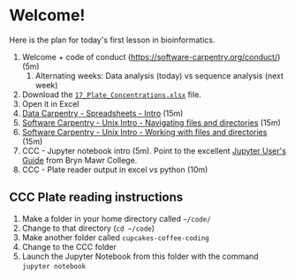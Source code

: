# Welcome!

Here is the plan for today's first lesson in bioinformatics.

1. Welcome + code of conduct (https://software-carpentry.org/conduct/) (5m)
   1. Alternating weeks: Data analysis (today) vs sequence analysis (next week)
3. Download the [`17_Plate_Concentrations.xlsx`]() file.
4. Open it in Excel
5. [Data Carpentry - Spreadsheets - Intro](http://www.datacarpentry.org/spreadsheet-ecology-lesson/00-intro/) (15m)
6. [Software Carpentry - Unix Intro - Navigating files and directories](http://swcarpentry.github.io/shell-novice/02-filedir/) (15m)
7. [Software Carpentry - Unix Intro - Working with files and directories](http://swcarpentry.github.io/shell-novice/03-create/) (15m)
8. CCC - Jupyter notebook intro (5m). Point to the excellent [Jupyter User's
                     Guide](https://athena.brynmawr.edu/jupyter/hub/dblank/public/Jupyter%20Notebook%20Users%20Manual.ipynb)
   from Bryn Mawr College.
9. CCC - Plate reader output in excel vs python (10m)


## CCC Plate reading instructions

1. Make a folder in your home directory called `~/code/`
1. Change to that directory (`cd ~/code`)
2. Make another folder called `cupcakes-coffee-coding`
3. Change to the CCC folder
4. Launch the Jupyter Notebook from this folder with the command `jupyter
   notebook`
